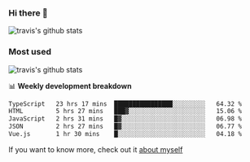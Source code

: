 ### Hi there 👋

<!--
**HondryTravis/HondryTravis** is a ✨ _special_ ✨ repository because its `README.md` (this file) appears on your GitHub profile.

Here are some ideas to get you started:

- 🔭 I’m currently working on ...
- 🌱 I’m currently learning ...
- 👯 I’m looking to collaborate on ...
- 🤔 I’m looking for help with ...
- 💬 Ask me about ...
- 📫 How to reach me: ...
- 😄 Pronouns: ...
- ⚡ Fun fact: ...
-->

![travis's github stats](https://github-readme-stats.vercel.app/api?username=HondryTravis&hide=stars)
### Most used
![travis's github stats](https://github-readme-stats.anuraghazra1.vercel.app/api/top-langs/?username=HondryTravis&layout=compact&hide_title=true)

📊 **Weekly development breakdown**

<!--START_SECTION:waka-->

```txt
TypeScript   23 hrs 17 mins  ████████████████░░░░░░░░░   64.32 %
HTML         5 hrs 27 mins   ███▓░░░░░░░░░░░░░░░░░░░░░   15.06 %
JavaScript   2 hrs 31 mins   █▓░░░░░░░░░░░░░░░░░░░░░░░   06.98 %
JSON         2 hrs 27 mins   █▓░░░░░░░░░░░░░░░░░░░░░░░   06.77 %
Vue.js       1 hr 30 mins    █░░░░░░░░░░░░░░░░░░░░░░░░   04.18 %
```

<!--END_SECTION:waka-->

If you want to know more, check out it [about myself](https://hondrytravis.github.io/)
